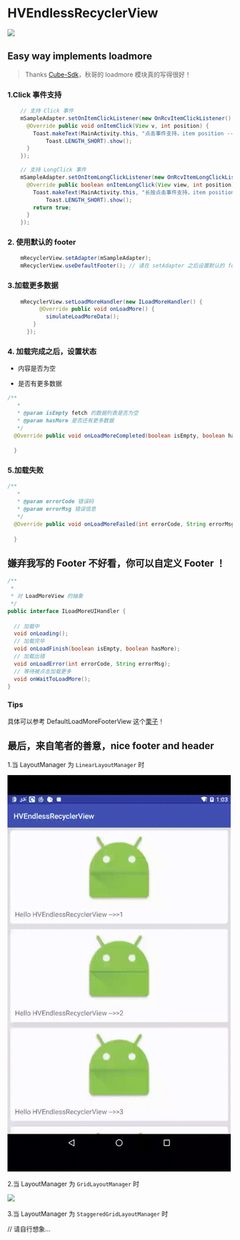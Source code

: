 # HVEndlessRecyclerView

[![](https://jitpack.io/v/HelloVass/HVEndlessRecyclerView.svg)](https://jitpack.io/#HelloVass/HVEndlessRecyclerView)

## Easy way implements loadmore 

> Thanks [Cube-Sdk](http://cube-sdk.liaohuqiu.net/cn/load-more/)，秋哥的 loadmore 模块真的写得很好！

### 1.Click 事件支持

```java
    // 支持 Click 事件
    mSampleAdapter.setOnItemClickListener(new OnRcvItemClickListener() {
      @Override public void onItemClick(View v, int position) {
        Toast.makeText(MainActivity.this, "点击事件支持，item position -->>" + position,
            Toast.LENGTH_SHORT).show();
      }
    });
```

``` java
    // 支持 LongClick 事件
    mSampleAdapter.setOnItemLongClickListener(new OnRcvItemLongClickListener() {
      @Override public boolean onItemLongClick(View view, int position) {
        Toast.makeText(MainActivity.this, "长按点击事件支持，item position -->>" + position,
            Toast.LENGTH_SHORT).show();
        return true;
      }
    });

```

### 2. 使用默认的 footer

```java
    mRecyclerView.setAdapter(mSampleAdapter);
    mRecyclerView.useDefaultFooter(); // 请在 setAdapter 之后设置默认的 footer
```

### 3.加载更多数据

```java
    mRecyclerView.setLoadMoreHandler(new ILoadMoreHandler() {
          @Override public void onLoadMore() {
            simulateLoadMoreData();
        }
      });
```


### 4. 加载完成之后，设置状态

- 内容是否为空

- 是否有更多数据

```java
/**
   * 
   * @param isEmpty fetch 的数据列表是否为空
   * @param hasMore 是否还有更多数据
   */
  @Override public void onLoadMoreCompleted(boolean isEmpty, boolean hasMore) {
  
  }
```

### 5.加载失败

```java
/**
   * 
   * @param errorCode 错误码
   * @param errorMsg 错误信息
   */
  @Override public void onLoadMoreFailed(int errorCode, String errorMsg) {
  
  }
```

## 嫌弃我写的 Footer 不好看，你可以自定义 Footer ！

```java
/**
 *
 * 对 LoadMoreView 的抽象
 */
public interface ILoadMoreUIHandler {

  // 加载中
  void onLoading();
  // 加载完毕
  void onLoadFinish(boolean isEmpty, boolean hasMore);
  // 加载出错
  void onLoadError(int errorCode, String errorMsg);
  // 等待被点击加载更多
  void onWaitToLoadMore();
}
```

### Tips
具体可以参考 DefaultLoadMoreFooterView 这个[栗子](https://github.com/HelloVass/HVEndlessRecyclerView/blob/master/hv_endless_recyclerview%2Fsrc%2Fmain%2Fjava%2Fgeeklub%2Forg%2Fhellovass%2Fendless_recyclerview%2Fwidget%2FDefaultLoadMoreFooterView.java)！

## 最后，来自笔者的善意，nice footer and header

1.当 LayoutManager 为 `LinearLayoutManager` 时

<img src="./design/LinearLayoutManager Demo.gif" width="500px"/>

2.当 LayoutManager 为 `GridLayoutManager` 时

<img src="./design/GridLayoutManager Demo.gif" width="500px"/>

3.当 LayoutManager 为 `StaggeredGridLayoutManager` 时

// 请自行想象...










